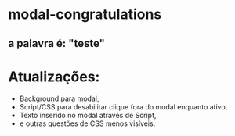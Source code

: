 # modal-congratulations

## a palavra é: "teste"

 Atualizações:
 =============
 - Background para modal,
 - Script/CSS para desabilitar clique fora do modal enquanto ativo,
 - Texto inserido no modal através de Script,
 - e outras questões de CSS menos visíveis.
